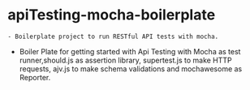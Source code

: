 # apiTesting-mocha-boilerplate
    - Boilerplate project to run RESTful API tests with mocha.

- Boiler Plate for getting started with Api Testing with Mocha as test runner,should.js as assertion library,        supertest.js to make HTTP requests, ajv.js to make schema validations and mochawesome as Reporter.
